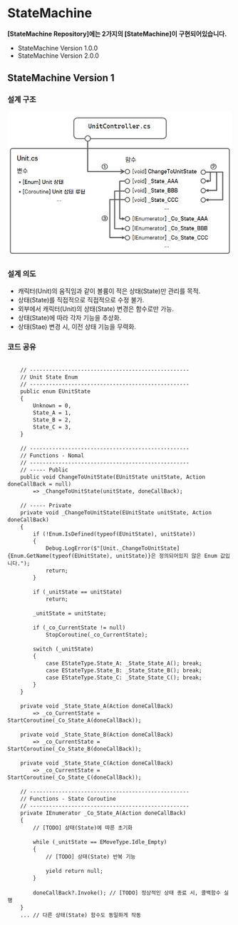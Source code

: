 # StateMachine

**[StateMachine Repository]에는 2가지의 [StateMachine]이 구현되어있습니다.**

- StateMachine Version 1.0.0
- StateMachine Version 2.0.0

## StateMachine Version 1

### 설계 구조
![StateMachine_Version1](./ImageGroup/StateMachinev1.jpg)

### 설계 의도

- 캐릭터(Unit)의 움직임과 같이 볼륨이 적은 상태(State)만 관리를 목적.
- 상태(State)를 직접적으로 직접적으로 수정 불가.
- 외부에서 캐릭터(Unit)의 상태(State) 변경은 함수로만 가능.
- 상태(State)에 따라 각자 기능을 추상화.
- 상태(Stae) 변경 시, 이전 상태 기능을 무력화.

### 코드 공유

<pre>
  <code>
    // --------------------------------------------------
    // Unit State Enum
    // --------------------------------------------------
    public enum EUnitState
    {
        Unknown = 0,
        State_A = 1,
        State_B = 2,
        State_C = 3,
    }
    
    // --------------------------------------------------
    // Functions - Nomal
    // --------------------------------------------------
    // ----- Public
    public void ChangeToUnitState(EUnitState unitState, Action doneCallBack = null) 
        => _ChangeToUnitState(unitState, doneCallBack);
    
    // ----- Private
    private void _ChangeToUnitState(EUnitState unitState, Action doneCallBack)
    {
        if (!Enum.IsDefined(typeof(EUnitState), unitState))
        {
            Debug.LogError($"<color=#FF0000>[Unit._ChangeToUnitState] {Enum.GetName(typeof(EUnitState), unitState)}은 정의되어있지 않은 Enum 값입니다.</color>");
            return;
        }
    
        if (_unitState == unitState)
            return;
    
        _unitState = unitState;
    
        if (_co_CurrentState != null)
            StopCoroutine(_co_CurrentState);
    
        switch (_unitState)
        {
            case EStateType.State_A: _State_State_A(); break;
            case EStateType.State_B: _State_State_B(); break;
            case EStateType.State_C: _State_State_C(); break;
        }
    }
    
    private void _State_State_A(Action doneCallBack) 
        => _co_CurrentState = StartCoroutine(_Co_State_A(doneCallBack));
        
    private void _State_State_B(Action doneCallBack) 
        => _co_CurrentState = StartCoroutine(_Co_State_B(doneCallBack));
    
    private void _State_State_C(Action doneCallBack) 
        => _co_CurrentState = StartCoroutine(_Co_State_C(doneCallBack));
    
    // --------------------------------------------------
    // Functions - State Coroutine
    // --------------------------------------------------
    private IEnumerator _Co_State_A(Action doneCallBack)
    {
        // [TODO] 상태(State)에 따른 초기화 
    
        while (_unitState == EMoveType.Idle_Empty)
        {
            // [TODO] 상태(State) 반복 기능
            
            yield return null;
        }
    
        doneCallBack?.Invoke(); // [TODO] 정상적인 상태 종료 시, 콜백함수 실행
    }  
    ... // 다른 상태(State) 함수도 동일하게 작동
  </code>
</pre>
